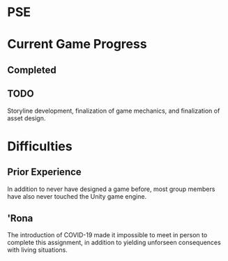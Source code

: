# PSE

# Current Game Progress

## Completed
  
## TODO
  
Storyline development, finalization of game mechanics, and finalization of asset design.

# Difficulties

## Prior Experience
  
In addition to never have designed a game before, most group members have also never touched the Unity game engine.
  
## 'Rona
    
The introduction of COVID-19 made it impossible to meet in person to complete this assignment, in addition to yielding unforseen consequences with living situations.

